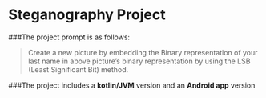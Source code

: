 # Steganography Project

###The project prompt is as follows:
> Create a new picture by embedding the Binary representation of your last
> name in above picture’s binary representation by using the LSB (Least Significant Bit) method.

###The project includes a **kotlin/JVM** version and an **Android app** version